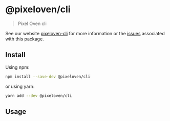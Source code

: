 # @pixeloven/cli

> Pixel Oven cli

See our website [pixeloven-cli](https://github.com/pixeloven/pixeloven) for more information or the [issues](https://github.com/pixeloven/pixeloven) associated with this package.

## Install

Using npm:

```sh
npm install --save-dev @pixeloven/cli
```

or using yarn:

```sh
yarn add --dev @pixeloven/cli
```

## Usage
